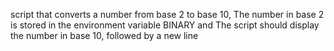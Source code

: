 script that converts a number from base 2 to base 10, The number in base 2 is stored in the environment variable BINARY and The script should display the number in base 10, followed by a new line
